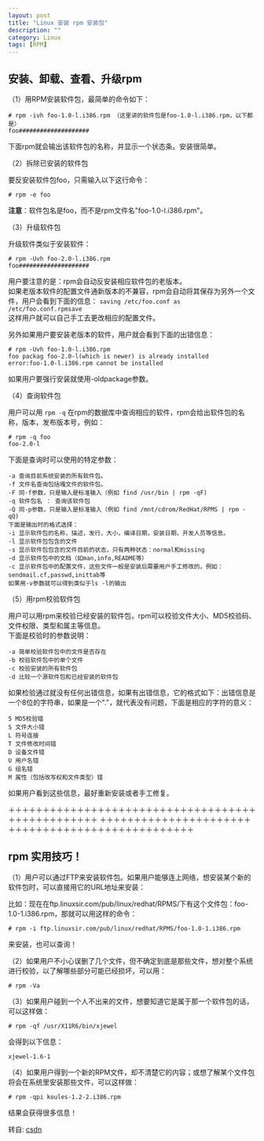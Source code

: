 ```yaml
---
layout: post
title: "Linux 安装 rpm 安装包"
description: ""
category: Linux
tags: [RPM]
---
```


## 安装、卸载、查看、升级rpm

（1）用RPM安装软件包，最简单的命令如下：

	# rpm -ivh foo-1.0-l.i386.rpm （这里讲的软件包是foo-1.0-l.i386.rpm，以下都是）
	foo####################

下面rpm就会输出该软件包的名称，并显示一个状态条。安装很简单。

（2）拆除已安装的软件包

要反安装软件包foo，只需输入以下这行命令：

	# rpm -e foo

**注意**：软件包名是foo，而不是rpm文件名"foo-1.0-l.i386.rpm"。

（3）升级软件包

升级软件类似于安装软件：

	# rpm -Uvh foo-2.0-l.i386.rpm
	foo####################

用户要注意的是：rpm会自动反安装相应软件包的老版本。   
如果老版本软件的配置文件通新版本的不兼容，rpm会自动将其保存为另外一个文件，用户会看到下面的信息：
`saving /etc/foo.conf as /etc/foo.conf.rpmsave`   
这样用户就可以自己手工去更改相应的配置文件。

另外如果用户要安装老版本的软件，用户就会看到下面的出错信息：

	# rpm -Uvh foo-1.0-l.i386.rpm
	foo packag foo-2.0-l(which is newer) is already installed
	error:foo-1.0-l.i386.rpm cannot be installed

如果用户要强行安装就使用-oldpackage参数。

（4）查询软件包

用户可以用 `rpm -q` 在rpm的数据库中查询相应的软件，rpm会给出软件包的名称，版本，发布版本号，例如：
	
	# rpm -q foo
	foo-2.0-l

下面是查询时可以使用的特定参数：

	-a 查询目前系统安装的所有软件包。
	-f 文件名查询包括嘎文件的软件包。
	-F 同-f参数，只是输入是标准输入（例如 find /usr/bin | rpm -qF)
	-q 软件包名 ： 查询该软件包
	-Q 同-p参数，只是输入是标准输入（例如 find /mnt/cdrom/RedHat/RPMS | rpm -qQ)
	下面是输出时的格式选择：
	-i 显示软件包的名称，描述，发行，大小，编译日期，安装日期，开发人员等信息。
	-l 显示软件包包含的文件
	-s 显示软件包包含的文件目前的状态，只有两种状态：normal和missing
	-d 显示软件包中的文档（如man,info,README等）
	-c 显示软件包中的配置文件，这些文件一般是安装后需要用户手工修改的，例如：sendmail.cf,passwd,inittab等
	如果用-v参数就可以得到类似于ls -l的输出

（5）用rpm校验软件包 

用户可以用rpm来校验已经安装的软件包，rpm可以校验文件大小、MD5校验码、文件权限、类型和属主等信息。    
下面是校验时的参数说明：

	-a 简单校验软件包中的文件是否存在
	-b 校验软件包中的单个文件
	-c 校验安装的所有软件包
	-d 比较一个源软件包和已经安装的软件包

如果检验通过就没有任何出错信息，如果有出错信息，它的格式如下：出错信息是一个8位的字符串，如果是一个"."，就代表没有问题，下面是相应的字符的意义：

	5 MD5校验错
	S 文件大小错
	L 符号连接
	T 文件修改时间错
	D 设备文件错
	U 用户名错
	G 组名错
	M 属性（包括改写权和文件类型）错

如果用户看到这些信息，最好重新安装或者手工修复。

＋＋＋＋＋＋＋＋＋＋＋＋＋＋＋＋＋＋＋＋＋＋＋＋＋＋＋＋＋＋＋＋＋＋＋＋＋＋＋＋＋＋＋＋＋＋＋＋＋
＋＋＋＋＋＋＋＋＋＋＋＋＋＋＋＋＋＋＋＋＋＋＋＋＋＋＋＋＋＋＋＋＋＋＋＋＋＋＋＋＋＋＋＋＋＋＋＋＋

## rpm 实用技巧！

（1）用户可以通过FTP来安装软件包。如果用户能够连上网络，想安装某个新的软件包时，可以直接用它的URL地址来安装：

比如：现在在ftp.linuxsir.com/pub/linux/redhat/RPMS/下有这个文件包：foo-1.0-1.i386.rpm，那就可以用这样的命令： 

	# rpm -i ftp.linuxsir.com/pub/linux/redhat/RPMS/foo-1.0-1.i386.rpm 

来安装，也可以查询！ 

（2）如果用户不小心误删了几个文件，但不确定到底是那些文件，想对整个系统进行校验，以了解哪些部分可能已经损坏，可以用： 

	# rpm -Va 

（3）如果用户碰到一个人不出来的文件，想要知道它是属于那一个软件包的话，可以这样做：

	# rpm -qf /usr/X11R6/bin/xjewel 

会得到以下信息： 
	
	xjewel-1.6-1 

（4）如果用户得到一个新的RPM文件，却不清楚它的内容；或想了解某个文件包将会在系统里安装那些文件，可以这样做： 

	# rpm -qpi koules-1.2-2.i386.rpm 

结果会获得很多信息！


转自: [csdn](http://blog.csdn.net/neohuo/article/details/600339)
